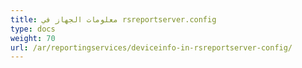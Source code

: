 ```yaml
---
title: معلومات الجهاز في rsreportserver.config
type: docs
weight: 70
url: /ar/reportingservices/deviceinfo-in-rsreportserver-config/
---
```



